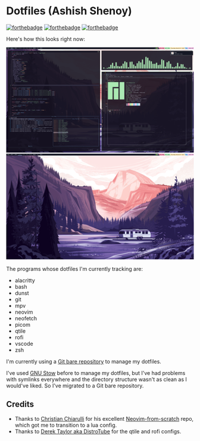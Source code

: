 # Dotfiles (Ashish Shenoy)

[![forthebadge](https://forthebadge.com/images/badges/ctrl-c-ctrl-v.svg)](https://forthebadge.com)
[![forthebadge](https://forthebadge.com/images/badges/powered-by-black-magic.svg)](https://forthebadge.com)
[![forthebadge](https://forthebadge.com/images/badges/built-with-resentment.svg)](https://forthebadge.com)

Here's how this looks right now:

![Screenshot 1](.screenshots/screenshot1.png)
![Screenshot 2](.screenshots/screenshot2.png)

The programs whose dotfiles I'm currently tracking are:

- alacritty
- bash
- dunst
- git
- mpv
- neovim
- neofetch
- picom
- qtile
- rofi
- vscode
- zsh

I'm currently using a [Git bare repository](https://www.atlassian.com/git/tutorials/dotfiles) to manage my dotfiles.

I've used [GNU Stow](http://brandon.invergo.net/news/2012-05-26-using-gnu-stow-to-manage-your-dotfiles.html) before to manage my dotfiles, but I've had problems with symlinks everywhere and the directory structure wasn't as clean as I would've liked. So I've migrated to a Git bare repository.

## Credits

- Thanks to [Christian Chiarulli](https://www.chrisatmachine.com/) for his excellent [Neovim-from-scratch](https://github.com/LunarVim/Neovim-from-scratch) repo, which got me to transition to a lua config.
- Thanks to [Derek Taylor aka DistroTube](https://distro.tube/) for the qtile and rofi configs.

